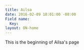 ```yaml
---
title: Ailsa
date: 2016-02-09 18:01:00 -08:00
Field name:
  Key: 
layout: ON-home
---
```


This is the beginning of Ailsa's page